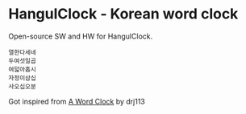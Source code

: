HangulClock - Korean word clock 
=================================
Open-source SW and HW for HangulClock. 

    열한다세네
    두여섯일곱
    여덟아홉시
    자정이삼십
    사오십오분

Got inspired from [A Word Clock](http://www.instructables.com/id/A-Word-Clock/) by drj113
